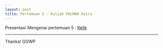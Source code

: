 ```yaml
---
layout: post
title: Pertemuan 5 - Kuliah POLMAN Astra
---
```


Presentasi Mengenai pertemuan 5 : <a href="http://tennosys.github.io/Pertemuan5.html">Kelik</a>
 
-----

Thanks!
GGWP